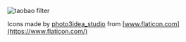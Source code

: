 ![taobao filter](https://raw.githubusercontent.com/buuer/taobaoFilterExt/master/assets/image/icon_128.png)

Icons made by [photo3idea_studio](https://www.flaticon.com/authors/photo3idea-studio) from [www.flaticon.com](https://www.flaticon.com/)

